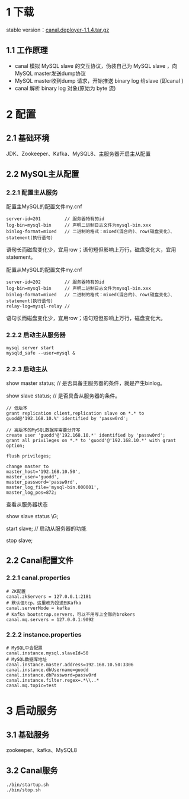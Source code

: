 # 1 下载

stable version：[canal.deployer-1.1.4.tar.gz](https://github.com/alibaba/canal/releases/download/canal-1.1.4/canal.deployer-1.1.4.tar.gz)

## 1.1 工作原理

- canal 模拟 MySQL slave 的交互协议，伪装自己为 MySQL slave ，向MySQL master发送dump协议
- MySQL master收到dump 请求，开始推送 binary log 给slave (即canal )
- canal 解析 binary log 对象(原始为 byte 流)

# 2 配置

## 2.1 基础环境

JDK、Zookeeper、Kafka、MySQL8、主服务器开启主从配置

## 2.2 MySQL主从配置

### 2.2.1 配置主从服务

配置主MySQL的配置文件my.cnf

```properties
server-id=201         // 服务器特有的id
log-bin=mysql-bin     // 声明二进制日志文件为mysql-bin.xxx
binlog-format=mixed   // 二进制的格式：mixed(混合的)、row(磁盘变化)、statement(执行语句)
```

语句长而磁盘变化少，宜用row；语句短但影响上万行，磁盘变化大，宜用statement。

配置从MySQL的配置文件my.cnf

```properties
server-id=202         // 服务器特有的id
log-bin=mysql-bin     // 声明二进制日志文件为mysql-bin.xxx
binlog-format=mixed   // 二进制的格式：mixed(混合的)、row(磁盘变化)、statement(执行语句)
relay-log=mysql-relay // 
```

语句长而磁盘变化少，宜用row；语句短但影响上万行，磁盘变化大。

### 2.2.2 启动主从服务器

```properties
mysql server start
mysqld_safe --user=mysql &
```

### 2.2.3 启动主从

show master status;    // 是否具备主服务器的条件，就是产生binlog。

show slave status;       // 是否具备从服务器的条件。

```properties
// 低版本
grant replication client,replication slave on *.* to guodd@'192.168.10.%' identified by 'passw0rd';

// 高版本的MySQL数据库需要分开写
create user 'guodd'@'192.168.10.*' identified by 'passw0rd';
grant all privileges on *.* to 'guodd'@'192.168.10.*' with grant option;

flush privileges;
```



```properties
change master to 
master_host='192.168.10.50',
master_user='guodd',
master_password='passw0rd',
master_log_file='mysql-bin.000001',
master_log_pos=872;
```

查看从服务器状态

show slave status \G;

start slave;   // 启动从服务器的功能

stop slave;

## 2.2 Canal配置文件

### 2.2.1 canal.properties

```properties
# ZK配置
canal.zkServers = 127.0.0.1:2181
# 默认值tcp，这里改为投递到Kafka
canal.serverMode = kafka
# Kafka bootstrap.servers，可以不用写上全部的brokers
canal.mq.servers = 127.0.0.1:9092
```

### 2.2.2 instance.properties

```properties
# MySQL中会配置
canal.instance.mysql.slaveId=50
# MySQL数据库地址
canal.instance.master.address=192.168.10.50:3306
canal.instance.dbUsername=guodd
canal.instance.dbPassword=passw0rd
canal.instance.filter.regex=.*\\..*
canal.mq.topic=test
```

# 3 启动服务

## 3.1 基础服务

zookeeper、kafka、MySQL8

## 3.2 Canal服务

```properties
./bin/startup.sh
./bin/stop.sh
```